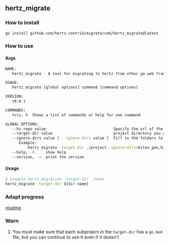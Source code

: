 ## hertz_migrate

### How to install

```bash
go install github.com/hertz-contrib/migrate/cmd/hertz_migrate@latest
```

### How to use

#### Args

```bash
NAME:
   hertz_migrate - A tool for migrating to hertz from other go web frameworks

USAGE:
   hertz_migrate [global options] command [command options] 

VERSION:
   v0.0.1

COMMANDS:
   help, h  Shows a list of commands or help for one command

GLOBAL OPTIONS:
   --hz-repo value                              Specify the url of the hertz repository you want to bring in. (default: github.com/cloudwego/hertz)
   --target-dir value                           project directory you wants to migrate
   --ignore-dirs value [ --ignore-dirs value ]  Fill in the folders to be ignored, separating the folders with ",".
      Example:
          hertz_migrate -target-dir ./project -ignore-dirs=kitex_gen,hz_gen
   --help, -h     show help
   --version, -v  print the version

```

#### Usage
```bash
# example hertz_migration -target-dir ./haha
hertz_migrate -target-dir ${dir-name}
```

### Adapt progress
[readme](./adapt.md)

### Warn

1. You must make sure that each subproject in the `target-dir` has a `go.mod` file, but you can continue to use it even if it doesn't
